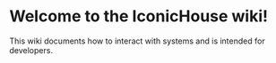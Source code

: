 # Welcome to the IconicHouse wiki!

This wiki documents how to interact with systems and is intended for developers.